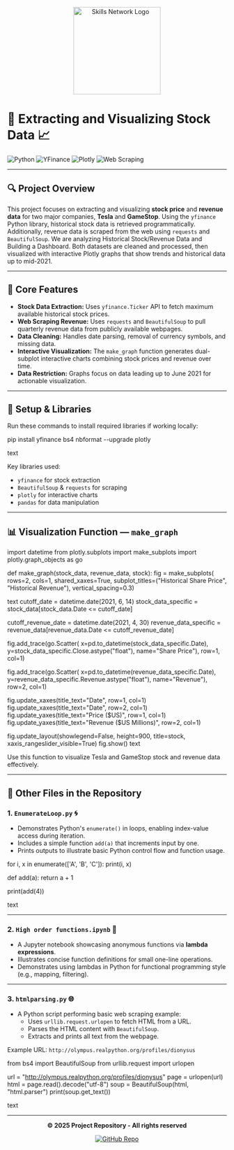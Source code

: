 <p align="center">
  <a href="https://skills.network/?utm_medium=Exinfluencer&utm_source=Exinfluencer&utm_content=000026UJ&utm_term=10006555&utm_id=NA-SkillsNetwork-Channel-SkillsNetworkCoursesIBMDeveloperSkillsNetworkPY0220ENSkillsNetwork900-2022-01-01" target="_blank">
    <img src="https://cf-courses-data.s3.us.cloud-object-storage.appdomain.cloud/assets/logos/SN_web_lightmode.png" width="200" alt="Skills Network Logo">
  </a>
</p>

# 🚀 Extracting and Visualizing Stock Data 📈

![Python](https://img.shields.io/badge/Python-3776AB?style=for-the-badge&logo=python&logoColor=white)
![YFinance](https://img.shields.io/badge/yfinance-FF9900?style=for-the-badge)
![Plotly](https://img.shields.io/badge/plotly-3F4F60?style=for-the-badge)
![Web Scraping](https://img.shields.io/badge/BeautifulSoup-4B0082?style=for-the-badge)

---

## 🔍 Project Overview

This project focuses on extracting and visualizing **stock price** and **revenue data** for two major companies, **Tesla** and **GameStop**. Using the `yfinance` Python library, historical stock data is retrieved programmatically. Additionally, revenue data is scraped from the web using `requests` and `BeautifulSoup`. We are analyzing Historical Stock/Revenue Data and Building a Dashboard.
Both datasets are cleaned and processed, then visualized with interactive Plotly graphs that show trends and historical data up to mid-2021.

---

## 🎨 Core Features

- **Stock Data Extraction:** Uses `yfinance.Ticker` API to fetch maximum available historical stock prices.
- **Web Scraping Revenue:** Uses `requests` and `BeautifulSoup` to pull quarterly revenue data from publicly available webpages.
- **Data Cleaning:** Handles date parsing, removal of currency symbols, and missing data.
- **Interactive Visualization:** The `make_graph` function generates dual-subplot interactive charts combining stock prices and revenue over time.
- **Data Restriction:** Graphs focus on data leading up to June 2021 for actionable visualization.

---

## 🔧 Setup & Libraries

Run these commands to install required libraries if working locally:

pip install yfinance bs4 nbformat --upgrade plotly

text

Key libraries used:

- `yfinance` for stock extraction  
- `BeautifulSoup` & `requests` for scraping  
- `plotly` for interactive charts  
- `pandas` for data manipulation

---

## 📊 Visualization Function — `make_graph`

import datetime
from plotly.subplots import make_subplots
import plotly.graph_objects as go

def make_graph(stock_data, revenue_data, stock):
fig = make_subplots(
rows=2, cols=1, shared_xaxes=True,
subplot_titles=("Historical Share Price", "Historical Revenue"),
vertical_spacing=0.3)

text
cutoff_date = datetime.date(2021, 6, 14)
stock_data_specific = stock_data[stock_data.Date <= cutoff_date]

cutoff_revenue_date = datetime.date(2021, 4, 30)
revenue_data_specific = revenue_data[revenue_data.Date <= cutoff_revenue_date]

fig.add_trace(go.Scatter(
    x=pd.to_datetime(stock_data_specific.Date),
    y=stock_data_specific.Close.astype("float"),
    name="Share Price"), row=1, col=1)

fig.add_trace(go.Scatter(
    x=pd.to_datetime(revenue_data_specific.Date),
    y=revenue_data_specific.Revenue.astype("float"),
    name="Revenue"), row=2, col=1)

fig.update_xaxes(title_text="Date", row=1, col=1)
fig.update_xaxes(title_text="Date", row=2, col=1)
fig.update_yaxes(title_text="Price ($US)", row=1, col=1)
fig.update_yaxes(title_text="Revenue ($US Millions)", row=2, col=1)

fig.update_layout(showlegend=False,
                  height=900,
                  title=stock,
                  xaxis_rangeslider_visible=True)
fig.show()
text

Use this function to visualize Tesla and GameStop stock and revenue data effectively.

---

## 📂 Other Files in the Repository

### 1. `EnumerateLoop.py` 🌀

- Demonstrates Python's `enumerate()` in loops, enabling index-value access during iteration.  
- Includes a simple function `add(a)` that increments input by one.  
- Prints outputs to illustrate basic Python control flow and function usage.

for i, x in enumerate(['A', 'B', 'C']):
print(i, x)

def add(a):
return a + 1

print(add(4))

text

---

### 2. `High order functions.ipynb` 🧮

- A Jupyter notebook showcasing anonymous functions via **lambda expressions**.  
- Illustrates concise function definitions for small one-line operations.  
- Demonstrates using lambdas in Python for functional programming style (e.g., mapping, filtering).

---

### 3. `htmlparsing.py` 🌐

- A Python script performing basic web scraping example:  
  - Uses `urllib.request.urlopen` to fetch HTML from a URL.  
  - Parses the HTML content with `BeautifulSoup`.  
  - Extracts and prints all text from the webpage.

Example URL: `http://olympus.realpython.org/profiles/dionysus`

from bs4 import BeautifulSoup
from urllib.request import urlopen

url = "http://olympus.realpython.org/profiles/dionysus"
page = urlopen(url)
html = page.read().decode("utf-8")
soup = BeautifulSoup(html, "html.parser")
print(soup.get_text())

text

---

<p align="center">
  <strong>© 2025 Project Repository - All rights reserved</strong>
</p>

<p align="center">
  <a href="https://github.com/GoelSakshi742/Extracting-Visualizing-Stock-Data.git" target="_blank">
    <img src="https://img.shields.io/badge/GitHub-Repository-black?style=for-the-badge&logo=github" alt="GitHub Repo">
  </a>
</p>
